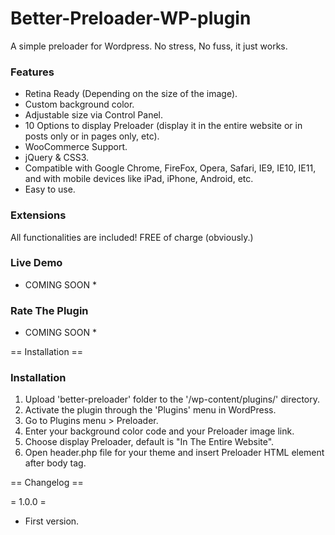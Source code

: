 # Better-Preloader-WP-plugin
A simple preloader for Wordpress. No stress, No fuss, it just works.

### Features

* Retina Ready (Depending on the size of the image).
* Custom background color.
* Adjustable size via Control Panel.
* 10 Options to display Preloader (display it in the entire website or in posts only or in pages only, etc).
* WooCommerce Support.
* jQuery & CSS3.
* Compatible with Google Chrome, FireFox, Opera, Safari, IE9, IE10, IE11, and with mobile devices like iPad, iPhone, Android, etc.
* Easy to use.

### Extensions

All functionalities are included! FREE of charge (obviously.)

### Live Demo

* COMING SOON *

### Rate The Plugin

* COMING SOON *

== Installation ==

### Installation

1. Upload 'better-preloader' folder to the '/wp-content/plugins/' directory.
2. Activate the plugin through the 'Plugins' menu in WordPress.
3. Go to Plugins menu > Preloader.
4. Enter your background color code and your Preloader image link.
5. Choose display Preloader, default is "In The Entire Website".
6. Open header.php file for your theme and insert Preloader HTML element after body tag.

== Changelog ==

= 1.0.0 =

* First version.
